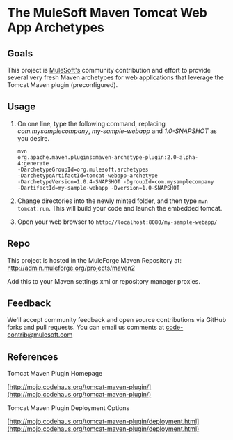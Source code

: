 # The MuleSoft Maven Tomcat Web App Archetypes

## Goals
This project is [MuleSoft's](http://www.mulesoft.org) community contribution and effort to provide several very fresh Maven archetypes for web applications that leverage the Tomcat Maven plugin (preconfigured).

## Usage

1. On one line, type the following command, replacing _com.mysamplecompany_, _my-sample-webapp_ and _1.0-SNAPSHOT_ as you desire.

    <code>mvn org.apache.maven.plugins:maven-archetype-plugin:2.0-alpha-4:generate
    -DarchetypeGroupId=org.mulesoft.archetypes
   -DarchetypeArtifactId=tomcat-webapp-archetype
   -DarchetypeVersion=1.0.4-SNAPSHOT
   -DgroupId=com.mysamplecompany
   -DartifactId=my-sample-webapp
   -Dversion=1.0-SNAPSHOT</code>
   
2. Change directories into the newly minted folder, and then type `mvn tomcat:run`.  This will build your code and launch the embedded tomcat.
3. Open your web browser to `http://localhost:8080/my-sample-webapp/`
     
## Repo

This project is hosted in the MuleForge Maven Repository at:
http://admin.muleforge.org/projects/maven2

Add this to your Maven settings.xml or repository manager proxies.

## Feedback
We'll accept community feedback and open source contributions via GitHub forks and pull requests.  You can email us comments at [code-contrib@mulesoft.com](mailto:code-contrib@mulesoft.com)

## References
Tomcat Maven Plugin Homepage

[http://mojo.codehaus.org/tomcat-maven-plugin/](http://mojo.codehaus.org/tomcat-maven-plugin/)

Tomcat Maven Plugin Deployment Options

[http://mojo.codehaus.org/tomcat-maven-plugin/deployment.html](http://mojo.codehaus.org/tomcat-maven-plugin/deployment.html)
